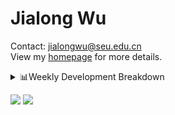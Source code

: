 #  Jialong Wu

Contact: jialongwu@seu.edu.cn<br>
View my [homepage](https://callanwu.github.io/) for more details.

<details><summary>📊Weekly Development Breakdown</summary>

<!--START_SECTION:waka-->

```txt
From: 31 August 2024 - To: 07 September 2024

Total Time: 3 hrs 55 mins

Python     2 hrs 16 mins   ██████████████▓░░░░░░░░░░   58.14 %
Other      31 mins         ███▒░░░░░░░░░░░░░░░░░░░░░   13.27 %
Bash       27 mins         ███░░░░░░░░░░░░░░░░░░░░░░   11.90 %
HTML       18 mins         ██░░░░░░░░░░░░░░░░░░░░░░░   07.90 %
JSON       14 mins         █▓░░░░░░░░░░░░░░░░░░░░░░░   06.20 %
```

<!--END_SECTION:waka-->

[![wakatime](https://wakatime.com/badge/user/c6720b29-9431-4a60-bc9d-e1fb2b6bd65f.svg)](https://wakatime.com/@c6720b29-9431-4a60-bc9d-e1fb2b6bd65f)
</details>

[![](https://img.shields.io/badge/Google%20Scholar-4385FE.svg?&color=d6d6d6&style=flat-square&logo=google-scholar)](https://scholar.google.com/citations?user=6eg2m4YAAAAJ)
![](https://komarev.com/ghpvc/?username=callanwu)
